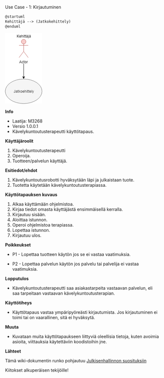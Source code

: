 Use Case - 1: Kirjautuminen

```plantuml
@startuml
Kehittäjä --> (Jatkokehittely)
@enduml
```

![](dokumentit/02-vaatimusmaarittely/kuvat/Jatkokehitys.png)


**Info**

* Laatija: M3268
* Versio 1.0.0.1
* Kävelykuntoutusterapeutti käyttötapaus.
	
**Käyttäjäroolit**	

1. Kävelykuntoutusterapeutti
2. Operoija.
3. Tuotteen/palvelun käyttäjä.

**Esitiedot/ehdot**	

1. Kävelykuntoutusrobotti hyväksytään läpi ja julkaistaan tuote.
2. Tuotetta käytetään kävelykuntoutusterapiassa.

**Käyttötapauksen kuvaus**

1. Alkaa käyttämään ohjelmistoa.
2. Kirjaa tiedot omasta käyttäjästä ensimmäisellä kerralla.
3. Kirjautuu sisään.
4. Aloittaa istunnon.
5. Operoi ohjelmistoa terapiassa.
6. Lopettaa istunnon.
7. Kirjautuu ulos.

**Poikkeukset**
 
* P1 - Lopettaa tuotteen käytön jos se ei vastaa vaatimuksia.	

* P2 - Lopettaa palvelun käytön jos palvelu tai palvelija ei vastaa vaatimuksia.
	
**Lopputulos**	

* Kävelykuntoutusterapeutti saa asiakastarpeita vastaavan palvelun, eli saa tarpeitaan vastaavan kävelykuntoutusterapian.

**Käyttötiheys** 

* Käyttötapaus vastaa ympäripyöreästi kirjautumista. Jos kirjautuminen ei toimi tai on vaarallinen, sitä ei hyväksytä.

**Muuta**	

* Kuvataan muita käyttötapaukseen liittyviä oleellisia tietoja, kuten avoimia asioita, viittauksia käytettäviin koodistoihin jne.



**Lähteet**

Tämä wiki-dokumentin runko pohjautuu [Julkisenhallinnon suosituksiin](http://www.jhs-suositukset.fi/web/guest/jhs/recommendations/173)

Kiitokset alkuperäisen tekijöille!